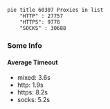 
```mermaid
pie title 60307 Proxies in list
    "HTTP" : 27757
    "HTTPS": 9778
    "SOCKS" : 30688
```

### Some Info
#### Average Timeout

- mixed: 3.6s
- http: 1.9s
- https: 8.2s
- socks: 5.2s